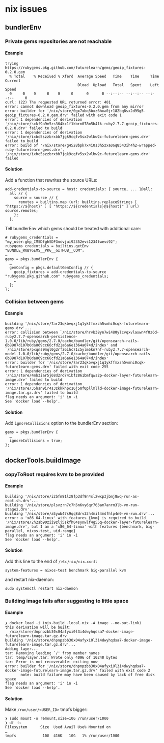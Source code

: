 # nix issues

## bundlerEnv

### Private gems repositories are not reachable

#### Example

```
trying https://rubygems.pkg.github.com/futurelearn/gems/geoip_fixtures-0.2.0.gem
  % Total    % Received % Xferd  Average Speed   Time    Time     Time  Current
                                 Dload  Upload   Total   Spent    Left  Speed
  0     0    0     0    0     0      0      0 --:--:-- --:--:-- --:--:--     0
curl: (22) The requested URL returned error: 401
error: cannot download geoip_fixtures-0.2.0.gem from any mirror
error: builder for '/nix/store/0gx7xbq8bxz6hxa0jr182bq8sx2d95g5-geoip_fixtures-0.2.0.gem.drv' failed with exit code 1
error: 1 dependencies of derivation '/nix/store/sxkf9a9m5zs364kx1f1kbrn078m5b4lk-ruby2.7.7-geoip_fixtures-0.2.0.drv' failed to build
error: 1 dependencies of derivation '/nix/store/ixbc5szzbrxbb7jgk9cqfv5sx2wlbw2c-futurelearn-gems.drv' failed to build
error: build of '/nix/store/g4528bpk7x4i0s3h5zxa06q8543ih4h2-wrapped-ruby-futurelearn-gems.drv', '/nix/store/ixbc5szzbrxbb7jgk9cqfv5sx2wlbw2c-futurelearn-gems.drv' failed
```

#### Solution

Add a function that rewrites the source URLs:

```
add-credentials-to-source = host: credentials: { source, ... }@all:
  all // {
    source = source // {
      remotes = builtins.map (url: builtins.replaceStrings [ "https://${host}" ] [ "https://${credentials}@${host}" ] url) source.remotes;
    };
  };
```

Tell bundlerEnv which gems should be treated with additional care:

```
# rubygems_credentials = "my_user:ghp_CMSDfghSDFGncvjui92352evs1234twevs92";
rubygems_credentials = builtins.getEnv "BUNDLE_RUBYGEMS__PKG__GITHUB__COM";
…
gems = pkgs.bundlerEnv {
  …
  gemConfig = pkgs.defaultGemConfig // {
    geoip_fixtures = add-credentials-to-source "rubygems.pkg.github.com" rubygems_credentials;
    …
  };
};
```

### Collision between gems

#### Example

```
building '/nix/store/7ar23qkbvqxj1q1ykffmxzh5vmhi0cqk-futurelearn-gems.drv'...
error: collision between `/nix/store/hrvb38yn7wi480ylcvqxvlaxwn4f0z6d-ruby2.7.7-opensearch-persistence-1.0.0/lib/ruby/gems/2.7.0/cache/bundler/git/opensearch-rails-6b8987d107b0da869cc66cfd21a6a6e1364a074d/index' and `/nix/store/pxqns9mql0g2rfz6ihc71c5ylm6kn7hf-ruby2.7.7-opensearch-model-1.0.0/lib/ruby/gems/2.7.0/cache/bundler/git/opensearch-rails-6b8987d107b0da869cc66cfd21a6a6e1364a074d/index'
error: builder for '/nix/store/7ar23qkbvqxj1q1ykffmxzh5vmhi0cqk-futurelearn-gems.drv' failed with exit code 255
error: 1 dependencies of derivation '/nix/store/4mb3iar5j68d2rd74ibfz861bmfqws2p-docker-layer-futurelearn-image.drv' failed to build
error: 1 dependencies of derivation '/nix/store/35hsn9ir4s3zkkkhpc16j5mf0pllmlld-docker-image-futurelearn-image.tar.gz.drv' failed to build
flag needs an argument: 'i' in -i
See 'docker load --help'.
```

#### Solution

Add `ignoreCollisions` option to the bundlerEnv section:

```
gems = pkgs.bundlerEnv {
  …
  ignoreCollisions = true;
};
```

## dockerTools.buildImage

### copyToRoot requires kvm to be provided

#### Example

```
building '/nix/store/i2bfn81lz8fp3df9n4sl2wxp3jbmj8wq-run-as-root.sh.drv'...
building '/nix/store/plsvzrn7c7h5n6vy6qr763am7anrm3lb-vm-run-stage2.drv'...
building '/nix/store/a5ywb47s9qq8drv33h4mil4mdfhlp4n0-vm-run.drv'...
error: a 'x86_64-linux' with features {kvm} is required to build '/nix/store/2h2sb90zii9zlj5skfh04synwlf4g55q-docker-layer-futurelearn-image.drv', but I am a 'x86_64-linux' with features {benchmark, big-parallel, nixos-test, uid-range}
flag needs an argument: 'i' in -i
See 'docker load --help'.
```

#### Solution

Add this line to the end of `/etc/nix/nix.conf`:

```
system-features = nixos-test benchmark big-parallel kvm
```

and restart nix-daemon:

```
sudo systemctl restart nix-daemon
```

### Building image fails after suggesting to little space

#### Example

```
❯ docker load -i (nix-build .local.nix -A image --no-out-link)
this derivation will be built:
  /nix/store/dnpnpzbb30x04afyxi0l3i4dwyhqdsa7-docker-image-futurelearn-image.tar.gz.drv
building '/nix/store/dnpnpzbb30x04afyxi0l3i4dwyhqdsa7-docker-image-futurelearn-image.tar.gz.drv'...
Adding layer...
tar: Removing leading `/' from member names
tar: temp/layer.tar: Wrote only 4096 of 10240 bytes
tar: Error is not recoverable: exiting now
error: builder for '/nix/store/dnpnpzbb30x04afyxi0l3i4dwyhqdsa7-docker-image-futurelearn-image.tar.gz.drv' failed with exit code 2
       note: build failure may have been caused by lack of free disk space
flag needs an argument: 'i' in -i
See 'docker load --help'.
```

#### Solution

Make `/run/user/<USER_ID>` tmpfs bigger:

```
❯ sudo mount -o remount,size=10G /run/user/1000
❯ df -h
Filesystem      Size  Used Avail Use% Mounted on
…
tmpfs            10G  416K   10G   1% /run/user/1000
```
